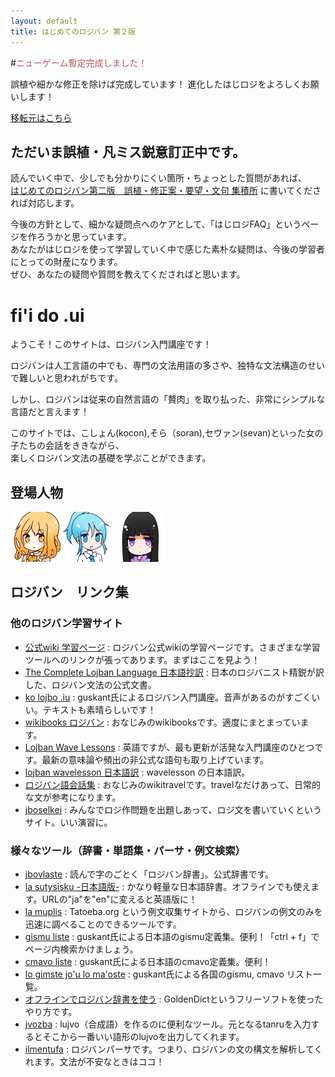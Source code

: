 ```yaml
---
layout: default
title: はじめてのロジバン 第２版
---
```


#<font color="#bf545e">ニューゲーム暫定完成しました！</font>

誤植や細かな修正を除けば完成しています！ 進化したはじロジをよろしくお願いします！

[移転元はこちら](http://seesaawiki.jp/hajiloji/)

## ただいま誤植・凡ミス鋭意訂正中です。

読んでいく中で、少しでも分かりにくい箇所・ちょっとした質問があれば、  
[はじめてのロジバン第二版　誤植・修正案・要望・文句 集積所](https://groups.google.com/forum/#!topic/ponjo_lojbo_citno_girzu/nVv9M7N7yMk) に書いてくだされば対応します。

今後の方針として、細かな疑問点へのケアとして、「はじロジFAQ」というページを作ろうかと思っています。  
あなたがはじロジを使って学習していく中で感じた素朴な疑問は、今後の学習者にとっての財産になります。  
ぜひ、あなたの疑問や質問を教えてくださればと思います。

# fi'i do .ui
ようこそ！このサイトは、ロジバン入門講座です！

ロジバンは人工言語の中でも、専門の文法用語の多さや、独特な文法構造のせいで難しいと思われがちです。  

しかし、ロジバンは従来の自然言語の「贅肉」を取り払った、非常にシンプルな言語だと言えます！  

このサイトでは、こしょん(kocon),そら（soran),セヴァン(sevan)といった女の子たちの会話をききながら、  
楽しくロジバン文法の基礎を学ぶことができます。


## 登場人物
![](./assets/pixra/koc1.png)
![](./assets/pixra/sor2.png)
![](./assets/pixra/sev1.png)


## ロジバン　リンク集

### 他のロジバン学習サイト

<div class="target_blank">
<ul  class="small">
<li ><a href="http://mw.lojban.org/papri/%E5%AD%A6%E7%BF%92" target="_blank">公式wiki 学習ページ</a>
 : ロジバン公式wikiの学習ページです。さまざまな学習ツールへのリンクが張ってあります。まずはここを見よう！</li>
<li ><a href="http://mhagiwara.github.com/cll-ja/" target="_blank">The Complete Lojban Language 日本語抄訳</a>
 : 日本のロジバニスト精鋭が訳した、ロジバン文法の公式文書。</li>
<li ><a href="http://guskant.github.io/kolojbo.iu/" target="_blank">ko lojbo .iu</a>
 : guskant氏によるロジバン入門講座。音声があるのがすごくいい。テキストも素晴らしいです！</li>
<li ><a href="http://ja.wikibooks.org/wiki/%E3%83%AD%E3%82%B8%E3%83%90%E3%83%B3" target="_blank">wikibooks ロジバン</a>
 : おなじみのwikibooksです。適度にまとまっています。</li>
<li ><a href="http://mw.lojban.org/papri/Lojban_Wave_Lessons" target="_blank">Lojban Wave Lessons</a>
 : 英語ですが、最も更新が活発な入門講座のひとつです。最新の意味論や頻出の非公式な語句も取り上げています。</li>
<li ><a href="http://misonikomilojban.blogspot.jp/search/label/lojban%20wavelessons" target="_blank">lojban wavelesson 日本語訳</a>
 : wavelesson の日本語訳。</li>
<li ><a href="http://wikitravel.org/ja/%E3%83%AD%E3%82%B8%E3%83%90%E3%83%B3%E8%AA%9E%E4%BC%9A%E8%A9%B1%E9%9B%86" target="_blank">ロジバン語会話集</a>
 : おなじみのwikitravelです。travelなだけあって、日常的な文が参考になります。</li>
<li ><a href="http://lojban.qx11.info/jboselkei/" target="_blank">jboselkei</a>
 : みんなでロジ作問題を出題しあって、ロジ文を書いていくというサイト。いい演習に。</li>
</ul>

<h3 >様々なツール（辞書・単語集・パーサ・例文検索）</h3>
<ul  class="small">
<li ><a href="http://jbovlaste.lojban.org/" target="_blank">jbovlaste</a>
 : 読んで字のごとく「ロジバン辞書」。公式辞書です。</li>
<li ><a href="http://mw.lojban.org/extensions/ilmentufa/i/ja/" target="_blank">la sutysisku -日本語版-</a>
 : かなり軽量な日本語辞書。オフラインでも使えます。URLの"ja"を"en"に変えると英語版に！</li>
<li ><a href="http://mw.lojban.org/extensions/ilmentufa/i/muplis/index.html#sisku/" target="_blank">la muplis</a>
 : Tatoeba.org という例文収集サイトから、ロジバンの例文のみを迅速に調べることのできるツールです。</li>
<li ><a href="http://guskant.github.io/lojbo/gismu-cmavo/jpn-gimste.html" target="_blank">gismu liste</a>
 : guskant氏による日本語のgismu定義集。便利！「ctrl + f」でページ内検索かけましょう。</li>
<li ><a href="http://guskant.github.io/lojbo/gismu-cmavo/jpn-mahoste.html" target="_blank">cmavo liste</a>
 : guskant氏による日本語のcmavo定義集。便利！</li>
<li ><a href="http://guskant.github.io/lojbo/gismu-cmavo.html" target="_blank">lo gimste jo'u lo ma'oste</a>
 : guskant氏による各国のgismu, cmavo リスト一覧。</li>
<li ><a href="http://cogas.github.io/article/jbo_goldendict.html" target="_blank">オフラインでロジバン辞書を使う</a>
 : GoldenDictというフリーソフトを使ったやり方です。</li>
<li ><a href="http://jwodder.freeshell.org/lojban/jvozba.cgi" target="_blank">jvozba</a>
 : lujvo（合成語）を作るのに便利なツール。元となるtanruを入力するとそこから一番いい語形のlujvoを出力してくれます。</li>
<li ><a href="http://ilmen.tk/lojban/camxes.html" target="_blank">ilmentufa</a>
 : ロジバンパーサです。つまり、ロジバンの文の構文を解析してくれます。文法が不安なときはココ！</li>
</ul>
</div>


